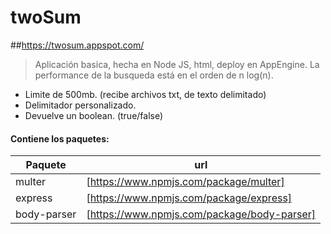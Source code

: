 # twoSum

##https://twosum.appspot.com/

>Aplicación basica, hecha en Node JS, html, deploy en AppEngine.
La performance de la busqueda está en el orden de n log(n).

  - Limite de 500mb. (recibe archivos txt, de texto delimitado)
  - Delimitador personalizado.
  - Devuelve un boolean. (true/false)
  
#### Contiene los paquetes:
|Paquete | url |
| ------ | ------ |
| multer| [https://www.npmjs.com/package/multer]|
| express| [https://www.npmjs.com/package/express]|
| body-parser| [https://www.npmjs.com/package/body-parser]|
